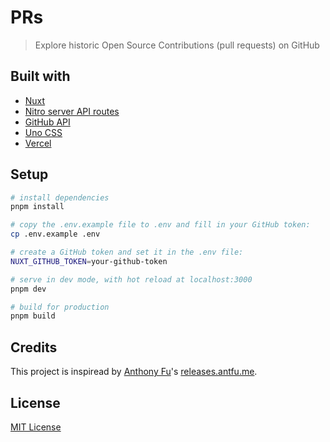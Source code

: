 # PRs

> Explore historic Open Source Contributions (pull requests) on GitHub

## Built with

- [Nuxt](https://nuxt.com/)
- [Nitro server API routes](https://nuxt.com/docs/guide/concepts/server-engine#server-engine)
- [GitHub API](https://docs.github.com/en/rest)
- [Uno CSS](https://unocss.dev/)
- [Vercel](http://vercel.com)

## Setup

```bash
# install dependencies
pnpm install

# copy the .env.example file to .env and fill in your GitHub token:
cp .env.example .env

# create a GitHub token and set it in the .env file:
NUXT_GITHUB_TOKEN=your-github-token

# serve in dev mode, with hot reload at localhost:3000
pnpm dev

# build for production
pnpm build
```

## Credits

This project is inspiread by [Anthony Fu](https://github.com/antfu)'s [releases.antfu.me](https://github.com/antfu/releases.antfu.me).

## License

[MIT License](./LICENSE)
